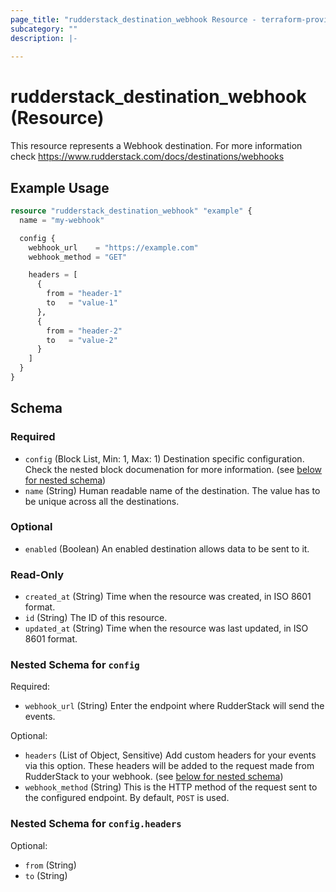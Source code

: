 ```yaml
---
page_title: "rudderstack_destination_webhook Resource - terraform-provider-rudderstack"
subcategory: ""
description: |-
  
---
```


# rudderstack_destination_webhook (Resource)

This resource represents a Webhook destination. For more information check 
https://www.rudderstack.com/docs/destinations/webhooks

## Example Usage

```terraform
resource "rudderstack_destination_webhook" "example" {
  name = "my-webhook"

  config {
    webhook_url    = "https://example.com"
    webhook_method = "GET"

    headers = [
      {
        from = "header-1"
        to   = "value-1"
      },
      {
        from = "header-2"
        to   = "value-2"
      }
    ]
  }
}
```

<!-- schema generated by tfplugindocs -->
## Schema

### Required

- `config` (Block List, Min: 1, Max: 1) Destination specific configuration. Check the nested block documenation for more information. (see [below for nested schema](#nestedblock--config))
- `name` (String) Human readable name of the destination. The value has to be unique across all the destinations.

### Optional

- `enabled` (Boolean) An enabled destination allows data to be sent to it.

### Read-Only

- `created_at` (String) Time when the resource was created, in ISO 8601 format.
- `id` (String) The ID of this resource.
- `updated_at` (String) Time when the resource was last updated, in ISO 8601 format.

<a id="nestedblock--config"></a>
### Nested Schema for `config`

Required:

- `webhook_url` (String) Enter the endpoint where RudderStack will send the events.

Optional:

- `headers` (List of Object, Sensitive) Add custom headers for your events via this option. These headers will be added to the request made from RudderStack to your webhook. (see [below for nested schema](#nestedatt--config--headers))
- `webhook_method` (String) This is the HTTP method of the request sent to the configured endpoint. By default, `POST` is used.

<a id="nestedatt--config--headers"></a>
### Nested Schema for `config.headers`

Optional:

- `from` (String)
- `to` (String)
